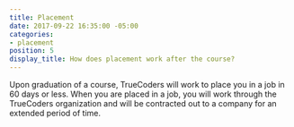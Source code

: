 ```yaml
---
title: Placement
date: 2017-09-22 16:35:00 -05:00
categories:
- placement
position: 5
display_title: How does placement work after the course?
---
```


Upon graduation of a course, TrueCoders will work to place you in a job in 60 days or less. When you are placed in a job, you will work through the TrueCoders organization and will be contracted out to a company for an extended period of time.